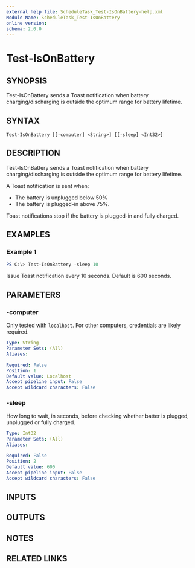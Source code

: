 ```yaml
---
external help file: ScheduleTask_Test-IsOnBattery-help.xml
Module Name: ScheduleTask_Test-IsOnBattery
online version:
schema: 2.0.0
---
```


# Test-IsOnBattery

## SYNOPSIS
Test-IsOnBattery sends a Toast notification when battery charging/discharging
is outside the optimum range for battery lifetime.

## SYNTAX

```
Test-IsOnBattery [[-computer] <String>] [[-sleep] <Int32>]
```

## DESCRIPTION
Test-IsOnBattery sends a Toast notification when battery charging/discharging
is outside the optimum range for battery lifetime.

A Toast notification is sent when:

* The battery is unplugged below 50%
* The battery is plugged-in above 75%.

Toast notifications stop if the battery is plugged-in and fully charged.

## EXAMPLES

### Example 1
```Powershell
PS C:\> Test-IsOnBattery -sleep 10
```

Issue Toast notification every 10 seconds. Default is 600 seconds.

## PARAMETERS

### -computer
Only tested with `localhost`. For other computers, credentials are likely required.

```yaml
Type: String
Parameter Sets: (All)
Aliases:

Required: False
Position: 1
Default value: Localhost
Accept pipeline input: False
Accept wildcard characters: False
```

### -sleep
How long to wait, in seconds, before checking whether batter is plugged,
unplugged or fully charged.

```yaml
Type: Int32
Parameter Sets: (All)
Aliases:

Required: False
Position: 2
Default value: 600
Accept pipeline input: False
Accept wildcard characters: False
```

## INPUTS

## OUTPUTS

## NOTES

## RELATED LINKS
